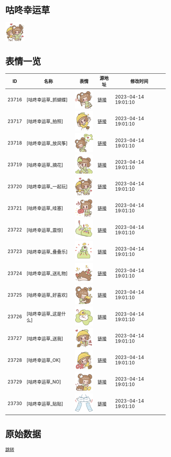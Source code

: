 # 咕咚幸运草

<img src="./cover.png" height="60" alt="cover" />

# 表情一览

|ID|名称|表情|源地址|修改时间|
|----|----|----|----|----|
|23716|[咕咚幸运草_抓蝴蝶]|<img src="./pic/023716_%5B咕咚幸运草_抓蝴蝶%5D.png" height="60" alt="抓蝴蝶"/>|[链接](https://i0.hdslb.com/bfs/garb/93e1c734c5ff79050216c4983ff7ea6a07c7d7bc.png)|2023-04-14 19:01:10|
|23717|[咕咚幸运草_拍照]|<img src="./pic/023717_%5B咕咚幸运草_拍照%5D.png" height="60" alt="拍照"/>|[链接](https://i0.hdslb.com/bfs/garb/6397b62e4776f7e239c94ad191c8988a2376536a.png)|2023-04-14 19:01:10|
|23718|[咕咚幸运草_放风筝]|<img src="./pic/023718_%5B咕咚幸运草_放风筝%5D.png" height="60" alt="放风筝"/>|[链接](https://i0.hdslb.com/bfs/garb/3736c833d9784157a84d8eafa02c028dfbd13a5d.png)|2023-04-14 19:01:10|
|23719|[咕咚幸运草_摘花]|<img src="./pic/023719_%5B咕咚幸运草_摘花%5D.png" height="60" alt="摘花"/>|[链接](https://i0.hdslb.com/bfs/garb/d676ed0790d0bac987cb8f6958c127a4bc19defe.png)|2023-04-14 19:01:10|
|23720|[咕咚幸运草_一起玩]|<img src="./pic/023720_%5B咕咚幸运草_一起玩%5D.png" height="60" alt="一起玩"/>|[链接](https://i0.hdslb.com/bfs/garb/74408770cebe723077221264341edf788b7fa985.png)|2023-04-14 19:01:10|
|23721|[咕咚幸运草_哇塞]|<img src="./pic/023721_%5B咕咚幸运草_哇塞%5D.png" height="60" alt="哇塞"/>|[链接](https://i0.hdslb.com/bfs/garb/cddbce4a32edad6cb749793ae09146a9f5d840dd.png)|2023-04-14 19:01:10|
|23722|[咕咚幸运草_震惊]|<img src="./pic/023722_%5B咕咚幸运草_震惊%5D.png" height="60" alt="震惊"/>|[链接](https://i0.hdslb.com/bfs/garb/5fc4d29cf366cd9218b3a9466f882a848d6d9259.png)|2023-04-14 19:01:10|
|23723|[咕咚幸运草_叠叠乐]|<img src="./pic/023723_%5B咕咚幸运草_叠叠乐%5D.png" height="60" alt="叠叠乐"/>|[链接](https://i0.hdslb.com/bfs/garb/70e80905c1a1cbd1f33034cef3edce38f59307d7.png)|2023-04-14 19:01:10|
|23724|[咕咚幸运草_送礼物]|<img src="./pic/023724_%5B咕咚幸运草_送礼物%5D.png" height="60" alt="送礼物"/>|[链接](https://i0.hdslb.com/bfs/garb/7b4984b15dd50bab979aa1bea14edf257b19d93e.png)|2023-04-14 19:01:10|
|23725|[咕咚幸运草_好喜欢]|<img src="./pic/023725_%5B咕咚幸运草_好喜欢%5D.png" height="60" alt="好喜欢"/>|[链接](https://i0.hdslb.com/bfs/garb/bfb83be951344a9a36025a8d7020f57c2743372d.png)|2023-04-14 19:01:10|
|23726|[咕咚幸运草_这是什么]|<img src="./pic/023726_%5B咕咚幸运草_这是什么%5D.png" height="60" alt="这是什么"/>|[链接](https://i0.hdslb.com/bfs/garb/8aa907e6270f7836e008b43c23629ac4336d23e4.png)|2023-04-14 19:01:10|
|23727|[咕咚幸运草_送我]|<img src="./pic/023727_%5B咕咚幸运草_送我%5D.png" height="60" alt="送我"/>|[链接](https://i0.hdslb.com/bfs/garb/944e318b7772cbff48155d17c50cfa7c4d93b219.png)|2023-04-14 19:01:10|
|23728|[咕咚幸运草_OK]|<img src="./pic/023728_%5B咕咚幸运草_OK%5D.png" height="60" alt="OK"/>|[链接](https://i0.hdslb.com/bfs/garb/e03d794c3b084f0cfe27bda06c386f144e764bd8.png)|2023-04-14 19:01:10|
|23729|[咕咚幸运草_NO]|<img src="./pic/023729_%5B咕咚幸运草_NO%5D.png" height="60" alt="NO"/>|[链接](https://i0.hdslb.com/bfs/garb/163ca74d7f4e68d8eab0fe084e951b66de28d18f.png)|2023-04-14 19:01:10|
|23730|[咕咚幸运草_贴贴]|<img src="./pic/023730_%5B咕咚幸运草_贴贴%5D.png" height="60" alt="贴贴"/>|[链接](https://i0.hdslb.com/bfs/garb/cb769c5876e639e65e9c86754e2c03f383b2e8ee.png)|2023-04-14 19:01:10|

# 原始数据

[跳转](./raw.json)

